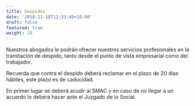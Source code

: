 ```yaml
---
title: Despidos
date: '2018-11-18T12:33:46+10:00'
draft: false
featured: true
weight: 10
---
```

Nuestros abogados le podrán ofrecer nuestros servicios profesionales en la tramitación de despido, tanto desde el punto de vista empresarial como del trabajador.

Recuerda que contra el despido deberá reclamar en el plazo de 20 días hábiles, este plazo es de caducidad.

En primer lugar se deberá acudir al SMAC y en caso de no llegar a un acuerdo lo deberá hacer ante el Juzgado de lo Social.
